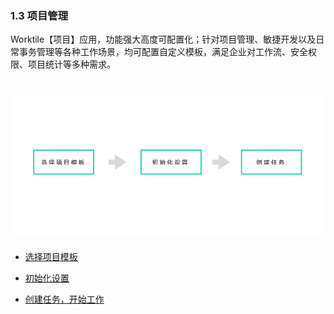 ### 1.3 项目管理

Worktile【项目】应用，功能强大高度可配置化；针对项目管理、敏捷开发以及日常事务管理等各种工作场景，均可配置自定义模板，满足企业对工作流、安全权限、项目统计等多种需求。

# ![](/assets/1213三步开启项目管理.png)

* [选择项目模板](/ru-men-zhi-nan/xiang-mu-guan-li/san-bu-kai-qi-xiang-mu-guan-li/xuan-ze-xiang-mu-mo-ban.md)

* [初始化设置](/ru-men-zhi-nan/xiang-mu-guan-li/san-bu-kai-qi-xiang-mu-guan-li/chu-shi-hua-she-zhi.md)

* [创建任务，开始工作](/ru-men-zhi-nan/xiang-mu-guan-li/san-bu-kai-qi-xiang-mu-guan-li/chuang-jian-ren-wu-ff0c-kai-shi-gong-zuo.md)


